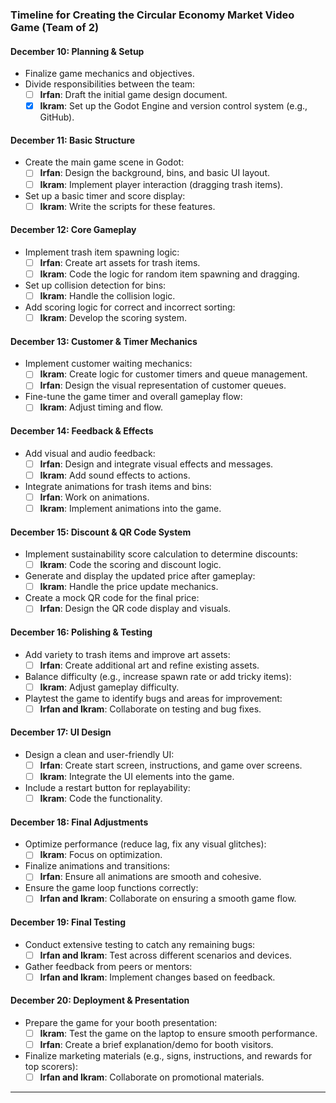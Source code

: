### Timeline for Creating the Circular Economy Market Video Game (Team of 2)

#### **December 10: Planning & Setup**
- Finalize game mechanics and objectives.
- Divide responsibilities between the team:
    - [ ] **Irfan**: Draft the initial game design document.
    - [X] **Ikram**: Set up the Godot Engine and version control system (e.g., GitHub).

#### **December 11: Basic Structure**
- Create the main game scene in Godot:
    - [ ] **Irfan**: Design the background, bins, and basic UI layout.
    - [ ] **Ikram**: Implement player interaction (dragging trash items).
- Set up a basic timer and score display:
    - [ ] **Ikram**: Write the scripts for these features.

#### **December 12: Core Gameplay**
- Implement trash item spawning logic:
    - [ ] **Irfan**: Create art assets for trash items.
    - [ ] **Ikram**: Code the logic for random item spawning and dragging.
- Set up collision detection for bins:
    - [ ] **Ikram**: Handle the collision logic.
- Add scoring logic for correct and incorrect sorting:
    - [ ] **Ikram**: Develop the scoring system.

#### **December 13: Customer & Timer Mechanics**
- Implement customer waiting mechanics:
    - [ ] **Ikram**: Create logic for customer timers and queue management.
    - [ ] **Irfan**: Design the visual representation of customer queues.
- Fine-tune the game timer and overall gameplay flow:
    - [ ] **Ikram**: Adjust timing and flow.

#### **December 14: Feedback & Effects**
- Add visual and audio feedback:
    - [ ] **Irfan**: Design and integrate visual effects and messages.
    - [ ] **Ikram**: Add sound effects to actions.
- Integrate animations for trash items and bins:
    - [ ] **Irfan**: Work on animations.
    - [ ] **Ikram**: Implement animations into the game.

#### **December 15: Discount & QR Code System**
- Implement sustainability score calculation to determine discounts:
    - [ ] **Ikram**: Code the scoring and discount logic.
- Generate and display the updated price after gameplay:
    - [ ] **Ikram**: Handle the price update mechanics.
- Create a mock QR code for the final price:
    - [ ] **Irfan**: Design the QR code display and visuals.

#### **December 16: Polishing & Testing**
- Add variety to trash items and improve art assets:
    - [ ] **Irfan**: Create additional art and refine existing assets.
- Balance difficulty (e.g., increase spawn rate or add tricky items):
    - [ ] **Ikram**: Adjust gameplay difficulty.
- Playtest the game to identify bugs and areas for improvement:
    - [ ] **Irfan and Ikram**: Collaborate on testing and bug fixes.

#### **December 17: UI Design**
- Design a clean and user-friendly UI:
    - [ ] **Irfan**: Create start screen, instructions, and game over screens.
    - [ ] **Ikram**: Integrate the UI elements into the game.
- Include a restart button for replayability:
    - [ ] **Ikram**: Code the functionality.

#### **December 18: Final Adjustments**
- Optimize performance (reduce lag, fix any visual glitches):
    - [ ] **Ikram**: Focus on optimization.
- Finalize animations and transitions:
    - [ ] **Irfan**: Ensure all animations are smooth and cohesive.
- Ensure the game loop functions correctly:
    - [ ] **Irfan and Ikram**: Collaborate on ensuring a smooth game flow.

#### **December 19: Final Testing**
- Conduct extensive testing to catch any remaining bugs:
    - [ ] **Irfan and Ikram**: Test across different scenarios and devices.
- Gather feedback from peers or mentors:
    - [ ] **Irfan and Ikram**: Implement changes based on feedback.

#### **December 20: Deployment & Presentation**
- Prepare the game for your booth presentation:
    - [ ] **Ikram**: Test the game on the laptop to ensure smooth performance.
    - [ ] **Irfan**: Create a brief explanation/demo for booth visitors.
- Finalize marketing materials (e.g., signs, instructions, and rewards for top scorers):
    - [ ] **Irfan and Ikram**: Collaborate on promotional materials.

---